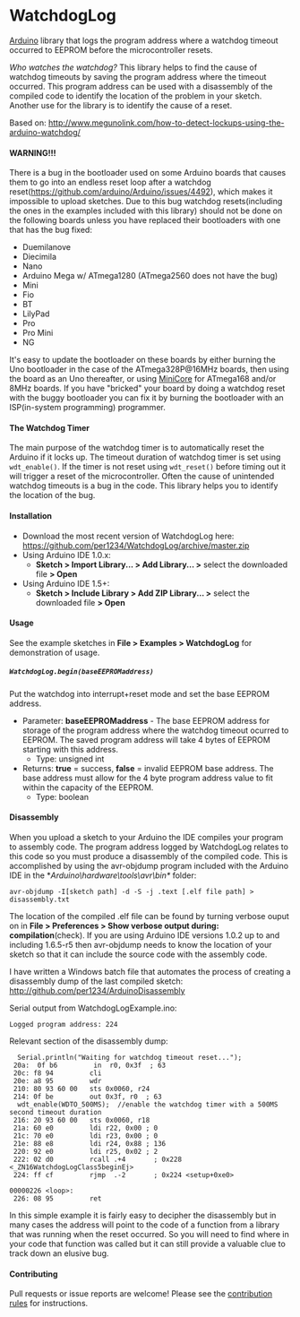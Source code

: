 WatchdogLog
==========

[Arduino](http://arduino.cc) library that logs the program address where a watchdog timeout occurred to EEPROM before the microcontroller resets.

*Who watches the watchdog?* This library helps to find the cause of watchdog timeouts by saving the program address where the timeout occurred. This program address can be used with a disassembly of the compiled code to identify the location of the problem in your sketch. Another use for the library is to identify the cause of a reset.

Based on: http://www.megunolink.com/how-to-detect-lockups-using-the-arduino-watchdog/


#### WARNING!!!
There is a bug in the bootloader used on some Arduino boards that causes them to go into an endless reset loop after a watchdog reset(https://github.com/arduino/Arduino/issues/4492), which makes it impossible to upload sketches. Due to this bug watchdog resets(including the ones in the examples included with this library) should not be done on the following boards unless you have replaced their bootloaders with one that has the bug fixed:
- Duemilanove
- Diecimila
- Nano
- Arduino Mega w/ ATmega1280 (ATmega2560 does not have the bug)
- Mini
- Fio
- BT
- LilyPad
- Pro
- Pro Mini
- NG

It's easy to update the bootloader on these boards by either burning the Uno bootloader in the case of the ATmega328P@16MHz boards, then using the board as an Uno thereafter, or using [MiniCore](https://github.com/MCUdude/MiniCore) for ATmega168 and/or 8MHz boards.
If you have "bricked" your board by doing a watchdog reset with the buggy bootloader you can fix it by burning the bootloader with an ISP(in-system programming) programmer.


#### The Watchdog Timer
The main purpose of the watchdog timer is to automatically reset the Arduino if it locks up. The timeout duration of watchdog timer is set using `wdt_enable()`. If the timer is not reset using `wdt_reset()` before timing out it will trigger a reset of the microcontroller. Often the cause of unintended watchdog timeouts is a bug in the code. This library helps you to identify the location of the bug.


<a id="installation"></a>
#### Installation
- Download the most recent version of WatchdogLog here: https://github.com/per1234/WatchdogLog/archive/master.zip
- Using Arduino IDE 1.0.x:
  - **Sketch > Import Library... > Add Library... >** select the downloaded file **> Open**
- Using Arduino IDE 1.5+:
  - **Sketch > Include Library > Add ZIP Library... >** select the downloaded file **> Open**


<a id="usage"></a>
#### Usage
See the example sketches in **File > Examples > WatchdogLog** for demonstration of usage.

##### `WatchdogLog.begin(baseEEPROMaddress)`
Put the watchdog into interrupt+reset mode and set the base EEPROM address.
- Parameter: **baseEEPROMaddress** - The base EEPROM address for storage of the program address where the watchdog timeout ocurred to EEPROM. The saved program address will take 4 bytes of EEPROM starting with this address.
  - Type: unsigned int
- Returns: **true** = success, **false** = invalid EEPROM base address. The base address must allow for the 4 byte program address value to fit within the capacity of the EEPROM.
  - Type: boolean


<a id="disassembly"></a>
#### Disassembly
When you upload a sketch to your Arduino the IDE compiles your program to assembly code. The program address logged by WatchdogLog relates to this code so you must produce a disassembly of the compiled code. This is accomplished by using the avr-objdump program included with the Arduino IDE in the **Arduino\hardware\tools\avr\bin\** folder:
```
avr-objdump -I[sketch path] -d -S -j .text [.elf file path] > disassembly.txt
```
The location of the compiled .elf file can be found by turning verbose ouput on in **File > Preferences > Show verbose output during: compilation**(check). If you are using Arduino IDE versions 1.0.2 up to and including 1.6.5-r5 then avr-objdump needs to know the location of your sketch so that it can include the source code with the assembly code.

I have written a Windows batch file that automates the process of creating a disassembly dump of the last compiled sketch: http://github.com/per1234/ArduinoDisassembly

Serial output from WatchdogLogExample.ino:
```
Logged program address: 224
```

Relevant section of the disassembly dump:
```
  Serial.println("Waiting for watchdog timeout reset...");
 20a:  0f b6         in  r0, 0x3f  ; 63
 20c: f8 94         cli
 20e: a8 95         wdr
 210: 80 93 60 00   sts 0x0060, r24
 214: 0f be         out 0x3f, r0  ; 63
  wdt_enable(WDTO_500MS);  //enable the watchdog timer with a 500MS second timeout duration
 216: 20 93 60 00   sts 0x0060, r18
 21a: 60 e0         ldi r22, 0x00 ; 0
 21c: 70 e0         ldi r23, 0x00 ; 0
 21e: 88 e8         ldi r24, 0x88 ; 136
 220: 92 e0         ldi r25, 0x02 ; 2
 222: 02 d0         rcall .+4       ; 0x228 <_ZN16WatchdogLogClass5beginEj>
 224: ff cf         rjmp  .-2       ; 0x224 <setup+0xe0>

00000226 <loop>:
 226: 08 95         ret
 ```
In this simple example it is fairly easy to decipher the disassembly but in many cases the address will point to the code of a function from a library that was running when the reset occurred. So you will need to find where in your code that function was called but it can still provide a valuable clue to track down an elusive bug.


#### Contributing
Pull requests or issue reports are welcome! Please see the [contribution rules](https://github.com/per1234/asdf/blob/master/CONTRIBUTING.md) for instructions.
